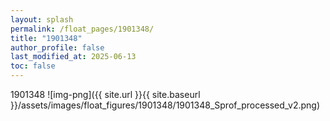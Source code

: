 ```yaml
---
layout: splash
permalink: /float_pages/1901348/
title: "1901348"
author_profile: false
last_modified_at: 2025-06-13
toc: false
---
```

 
1901348
![img-png]({{ site.url }}{{ site.baseurl }}/assets/images/float_figures/1901348/1901348_Sprof_processed_v2.png)
